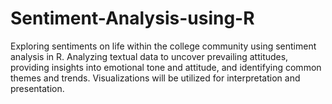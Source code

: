 # Sentiment-Analysis-using-R
Exploring sentiments on life within the college community using sentiment analysis in R. Analyzing textual data to uncover prevailing attitudes, providing insights into emotional tone and attitude, and identifying common themes and trends. Visualizations will be utilized for interpretation and presentation.
